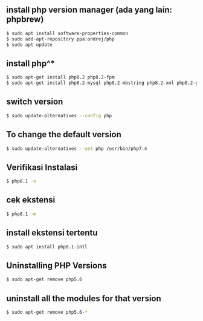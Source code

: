 ## install php version manager (ada yang lain: phpbrew)

```bash
$ sudo apt install software-properties-common
$ sudo add-apt-repository ppa:ondrej/php
$ sudo apt update
```

## install php^\*

```bash
$ sudo apt-get install php8.2 php8.2-fpm
$ sudo apt-get install php8.2-mysql php8.2-mbstring php8.2-xml php8.2-gd php8.2-curl
```

## switch version

```bash
$ sudo update-alternatives --config php
```

## To change the default version

```bash
$ sudo update-alternatives --set php /usr/bin/php7.4
```

## Verifikasi Instalasi

```bash
$ php8.1 -v
```

## cek ekstensi

```bash
$ php8.1 -m
```

## install ekstensi tertentu

```bash
$ sudo apt install php8.1-intl
```

## Uninstalling PHP Versions

```bash
$ sudo apt-get remove php5.6
```

## uninstall all the modules for that version

```bash
$ sudo apt-get remove php5.6-*
```

